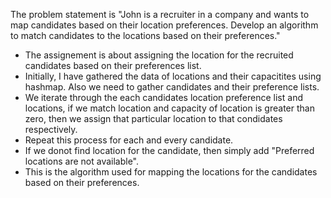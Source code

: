 The problem statement is "John is a recruiter in a company and wants to map candidates based on their location preferences. Develop an algorithm to match candidates to the locations based on their preferences."
- The assignement is about assigning the location for the recruited candidates based on their preferences list.
- Initially, I have gathered the data of locations and their capacitites using hashmap. Also we need to gather candidates and their preference lists.
- We iterate through the each candidates location preference list and locations, if we match location and capacity of location is greater than zero, then we assign that particular location to that condidates respectively.
- Repeat this process for each and every candidate.
- If we donot find location for the candidate, then simply add "Preferred locations are not available".
- This is the algorithm used for mapping the locations for the candidates based on their preferences. 
